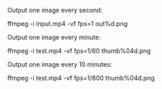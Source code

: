 Output one image every second:

ffmpeg -i input.mp4 -vf fps=1 out%d.png


Output one image every minute:

ffmpeg -i test.mp4 -vf fps=1/60 thumb%04d.png


Output one image every 10 minutes:

ffmpeg -i test.mp4 -vf fps=1/600 thumb%04d.png

